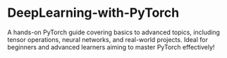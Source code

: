 # DeepLearning-with-PyTorch
A hands-on PyTorch guide covering basics to advanced topics, including tensor operations, neural networks, and real-world projects. Ideal for beginners and advanced learners aiming to master PyTorch effectively!
